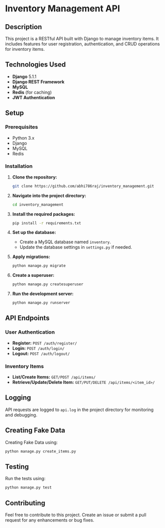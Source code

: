 
# Inventory Management API

## Description

This project is a RESTful API built with Django to manage inventory items. It includes features for user registration, authentication, and CRUD operations for inventory items.

## Technologies Used

- **Django** 5.1.1
- **Django REST Framework**
- **MySQL**
- **Redis** (for caching)
- **JWT Authentication**

## Setup

### Prerequisites

- Python 3.x
- Django
- MySQL
- Redis

### Installation

1. **Clone the repository:**

   ```bash
   git clone https://github.com/abhi786raj/inventory_management.git
   ```

2. **Navigate into the project directory:**

   ```bash
   cd inventory_management
   ```

3. **Install the required packages:**

   ```bash
   pip install -r requirements.txt
   ```

4. **Set up the database:**
   - Create a MySQL database named `inventory`.
   - Update the database settings in `settings.py` if needed.

5. **Apply migrations:**

   ```bash
   python manage.py migrate
   ```

6. **Create a superuser:**

   ```bash
   python manage.py createsuperuser
   ```

7. **Run the development server:**

   ```bash
   python manage.py runserver
   ```

## API Endpoints

### User Authentication
- **Register:** `POST /auth/register/`
- **Login:** `POST /auth/login/`
- **Logout:** `POST /auth/logout/`

### Inventory Items
- **List/Create Items:** `GET/POST /api/items/`
- **Retrieve/Update/Delete Item:** `GET/PUT/DELETE /api/items/<item_id>/`

## Logging

API requests are logged to `api.log` in the project directory for monitoring and debugging.

## Creating Fake Data

Creating Fake Data using:

```bash
python manage.py create_items.py
```


## Testing

Run the tests using:

```bash
python manage.py test
```

## Contributing

Feel free to contribute to this project. Create an issue or submit a pull request for any enhancements or bug fixes.
